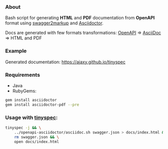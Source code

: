 ### About
Bash script for generating **HTML** and **PDF** documentation from **OpenAPI** format using [swagger2markup](https://github.com/Swagger2Markup/swagger2markup-cli) and [Asciidoctor](https://asciidoctor.org/).

Docs are generated with few formats transformations: [OpenAPI](https://openapis.org/) => [AsciiDoc](https://asciidoctor.org/docs/what-is-asciidoc/) => HTML and PDF

### Example
Generated documentation: https://ajaxy.github.io/tinyspec

### Requirements
- Java
- RubyGems:
```bash
gem install asciidoctor
gem install asciidoctor-pdf --pre
```

### Usage with [tinyspec](https://github.com/Ajaxy/tinyspec):
```bash
tinyspec -j && \
    ../openapi-asciidoctor/asciidoc.sh swagger.json > docs/index.html && \
    rm swagger.json && \
    open docs/index.html
```
